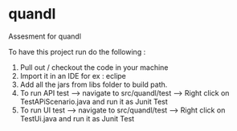 # quandl
Assesment for quandl

To have this project run do the following :

1. Pull out / checkout the code in your machine
2. Import it in an IDE for ex : eclipe
3. Add all the jars from libs folder to build path.
4. To run API test --> navigate to src/quandl/test --> Right click on TestAPiScenario.java and run it as Junit Test
5. To run UI test --> navigate to src/quandl/test --> Right click on TestUi.java and run it as Junit Test
